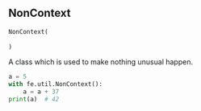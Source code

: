 ## NonContext
```python
NonContext(
	
)
```
A class which is used to make nothing unusual happen.

```python
a = 5
with fe.util.NonContext():
    a = a + 37
print(a)  # 42
```
